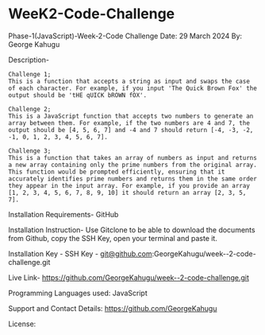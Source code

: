 
# WeeK2-Code-Challenge

Phase-1(JavaScript)-Week-2-Code Challenge
Date: 29 March 2024
By: George Kahugu

Description-


    Challenge 1;
    This is a function that accepts a string as input and swaps the case of each character. For example, if you input 'The Quick Brown Fox' the output should be 'tHE qUICK bROWN fOX'.
    
    Challenge 2;
    This is a JavaScript function that accepts two numbers to generate an array between them. For example, if the two numbers are 4 and 7, the output should be [4, 5, 6, 7] and -4 and 7 should return [-4, -3, -2, -1, 0, 1, 2, 3, 4, 5, 6, 7].
    
    Challenge 3;
    This is a function that takes an array of numbers as input and returns a new array containing only the prime numbers from the original array. This function would be prompted efficiently, ensuring that it accurately identifies prime numbers and returns them in the same order they appear in the input array. For example, if you provide an array [1, 2, 3, 4, 5, 6, 7, 8, 9, 10] it should return an array [2, 3, 5, 7].
    
    

 Installation Requirements-
     GitHub
 
 Installation Instruction-
      Use Gitclone to be able to download the documents from Github, copy the SSH Key, open your terminal and paste it. 
      
Installation Key -
    SSH Key - git@github.com:GeorgeKahugu/week--2-code-challenge.git

Live Link-
   https://github.com/GeorgeKahugu/week--2-code-challenge.git
     
Programming Languages used:
     JavaScript

Support and Contact Details:
     https://github.com/GeorgeKahugu

License: 
     
     

      

